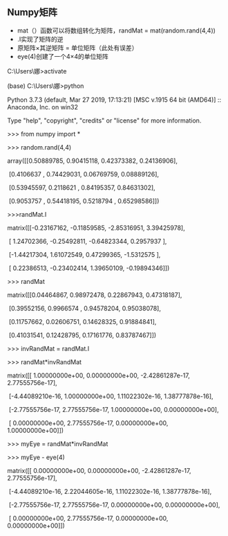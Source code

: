 ## Numpy矩阵

- mat（）函数可以将数组转化为矩阵，randMat =      mat(random.rand(4,4))
- .I实现了矩阵的逆
- 原矩阵×其逆矩阵 = 单位矩阵（此处有误差）
- eye(4)创建了一个4×4的单位矩阵

 

C:\Users\娜>activate

 

(base) C:\Users\娜>python

Python 3.7.3 (default, Mar 27 2019, 17:13:21) [MSC v.1915 64 bit (AMD64)] :: Anaconda, Inc. on win32

Type "help", "copyright", "credits" or "license" for more information.

\>>> from numpy import *

\>>> random.rand(4,4)

array([[0.50889785, 0.90415118, 0.42373382, 0.24136906],

​       [0.4106637 , 0.74429031, 0.06769759, 0.08889126],

​       [0.53945597, 0.2118621 , 0.84195357, 0.84631302],

​       [0.9053757 , 0.54418195, 0.5218794 , 0.65298586]])

\>>>randMat.I

matrix([[-0.23167162, -0.11859585, -2.85316951,  3.39425978],

​        [ 1.24702366, -0.25492811, -0.64823344,  0.2957937 ],

​        [-1.44217304,  1.61072549,  0.47299365, -1.5312575 ],

​        [ 0.22386513, -0.23402414,  1.39650109, -0.19894346]])

\>>> randMat

matrix([[0.04464867, 0.98972478, 0.22867943, 0.47318187],

​        [0.39552156, 0.9966574 , 0.94578204, 0.95038078],

​        [0.11757662, 0.02606751, 0.14628325, 0.91884841],

​        [0.41031541, 0.12428795, 0.17161776, 0.83787467]])

\>>> invRandMat = randMat.I

\>>> randMat*invRandMat

matrix([[ 1.00000000e+00,  0.00000000e+00, -2.42861287e-17,  2.77555756e-17],

​        [-4.44089210e-16,  1.00000000e+00,  1.11022302e-16, 1.38777878e-16],

​        [-2.77555756e-17,  2.77555756e-17,  1.00000000e+00,  0.00000000e+00],

​        [ 0.00000000e+00,  2.77555756e-17,  0.00000000e+00, 1.00000000e+00]])

\>>> myEye = randMat*invRandMat

\>>> myEye - eye(4)

matrix([[ 0.00000000e+00,  0.00000000e+00, -2.42861287e-17, 2.77555756e-17],

​        [-4.44089210e-16,  2.22044605e-16,  1.11022302e-16, 1.38777878e-16],

​        [-2.77555756e-17,  2.77555756e-17,  0.00000000e+00, 0.00000000e+00],

​        [ 0.00000000e+00,  2.77555756e-17,  0.00000000e+00,   0.00000000e+00]])